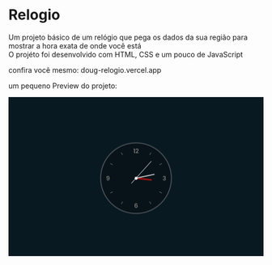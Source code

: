 # Relogio

Um projeto básico de um relógio que pega os dados da sua região para mostrar a hora exata de onde você está <br>
O projéto foi desenvolvido com HTML, CSS e um pouco de JavaScript

confira você mesmo: doug-relogio.vercel.app

um pequeno Preview do projeto:

<div align="center">
<img src="https://github.com/DougFaveroAnjos/Relogio/blob/master/previiew.png">
</div>
